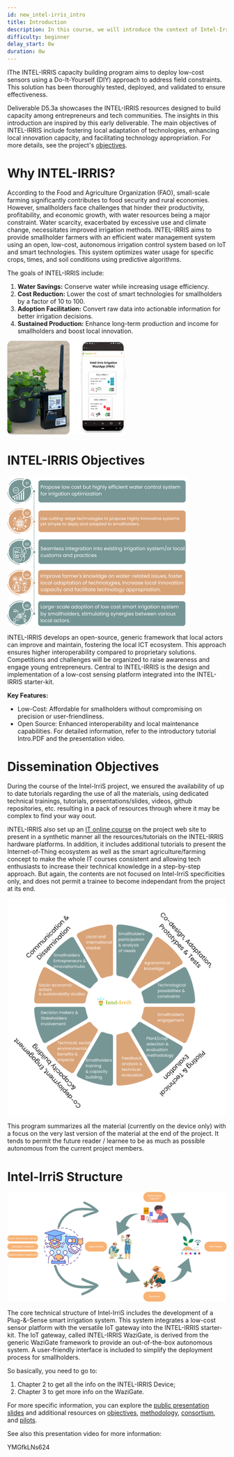 ```yaml
---
id: new_intel-irris_intro
title: Introduction
description: In this course, we will introduce the context of Intel-IrriS and the goal of this program.
difficulty: beginner
delay_start: 0w
duration: 0w
---
```



IThe INTEL-IRRIS capacity building program aims to deploy low-cost sensors using a Do-It-Yourself (DIY) approach to address field constraints. This solution has been thoroughly tested, deployed, and validated to ensure effectiveness.

Deliverable D5.3a showcases the INTEL-IRRIS resources designed to build capacity among entrepreneurs and tech communities. The insights in this introduction are inspired by this early deliverable. The main objectives of INTEL-IRRIS include fostering local adaptation of technologies, enhancing local innovation capacity, and facilitating technology appropriation. For more details, see the project's [objectives](https://intel-irris.eu/objectives).

Why INTEL-IRRIS?
=========================
According to the Food and Agriculture Organization (FAO), small-scale farming significantly contributes to food security and rural economies. However, smallholders face challenges that hinder their productivity, profitability, and economic growth, with water resources being a major constraint. Water scarcity, exacerbated by excessive use and climate change, necessitates improved irrigation methods. INTEL-IRRIS aims to provide smallholder farmers with an efficient water management system using an open, low-cost, autonomous irrigation control system based on IoT and smart technologies. This system optimizes water usage for specific crops, times, and soil conditions using predictive algorithms.

The goals of INTEL-IRRIS include:

1. **Water Savings:** Conserve water while increasing usage efficiency.
2. **Cost Reduction:** Lower the cost of smart technologies for smallholders by a factor of 10 to 100.
3. **Adoption Facilitation:** Convert raw data into actionable information for better irrigation decisions.
4. **Sustained Production:** Enhance long-term production and income for smallholders and boost local innovation.


![INTEL-IRRIS](img/Intel_Irris.png)

INTEL-IRRIS Objectives
================================================================

![INTEL-IRRIS Objectives](img/objectives.png)


INTEL-IRRIS develops an open-source, generic framework that local actors can improve and maintain, fostering the local ICT ecosystem. This approach ensures higher interoperability compared to proprietary solutions. Competitions and challenges will be organized to raise awareness and engage young entrepreneurs. Central to INTEL-IRRIS is the design and implementation of a low-cost sensing platform integrated into the INTEL-IRRIS starter-kit.

**Key Features:**

- Low-Cost: Affordable for smallholders without compromising on precision or user-friendliness.
- Open Source: Enhanced interoperability and local maintenance capabilities.
For detailed information, refer to the introductory tutorial Intro.PDF and the presentation video.





Dissemination Objectives
======================

During the course of the Intel-IrriS project, we ensured the availability of up to date tutorials regarding the use of all the materials, using dedicated technical trainings, tutorials, presentations/slides, videos, github repositories, etc. resulting in a pack of resources through where it may be complex to find your way oout. 

INTEL-IRRIS also set up an [IT online course](https://intel-irris.eu/intel-irris-it-iot-courses) on the project web site to present in a synthetic manner all the resources/tutorials on the INTEL-IRRIS hardware platforms. In addition, it includes additional tutorials to present the Internet-of-Thing ecosystem as well as the smart agriculture/farming concept to make the whole IT courses consistent and allowing tech enthusiasts to increase their technical knowledge in a step-by-step approach. But again, the contents are not focused on Intel-IrriS specificities only, and does not permit a trainee to become independant from the project at its end.

![Dissemination Objectives](img/Dissemination_objective.png)

This program summarizes all the material (currently on the device only) with a focus on the very last version of the material at the end of the project. It tends to permit the future reader / learnee to be as much as possible autonomous from the current project members.


Intel-IrriS Structure
=====================

![Intel-IrriS Structure](img/structure.png)

The core technical structure of Intel-IrriS includes the development of a Plug-&-Sense smart irrigation system. This system integrates a low-cost sensor platform with the versatile IoT gateway into the INTEL-IRRIS starter-kit. The IoT gateway, called INTEL-IRRIS WaziGate, is derived from the generic WaziGate framework to provide an out-of-the-box autonomous system. A user-friendly interface is included to simplify the deployment process for smallholders.

So basically, you need to go to:

1. Chapter 2 to get all the info on the INTEL-IRRIS Device;
2. Chapter 3 to get more info on the WaziGate.

For more specific information, you can explore the [public presentation slides](github/PRIMA-Intel-IrriS/Tutorials/Intel-Irris-public-presentation-starter-kit-en.pdf) and additional resources on [objectives](https://intel-irris.eu/objectives), [methodology](https://intel-irris.eu/methodology), [consortium](https://intel-irris.eu/consortium), and [pilots](https://intel-irris.eu/pilots).



See also this presentation video for more information:

<youtube>YMGfkLNs624</youtube>

<!-- [![INTEL-IRRIS's interview video presenting the project and benefits of Edge-Computing technologies Why these choices](img/intelirris_pres_video.png)](https://www.youtube.com/watch?v=) -->




